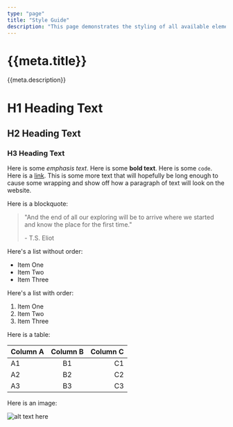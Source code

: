 ```yaml
---
type: "page"
title: "Style Guide"
description: "This page demonstrates the styling of all available elements."
---
```


# {{meta.title}}

{{meta.description}}

# H1 Heading Text

## H2 Heading Text

### H3 Heading Text

Here is some *emphasis text*. Here is some **bold text**. Here is some `code`. Here is a [link](/). This is some more text that will hopefully be long enough to cause some wrapping and show off how a paragraph of text will look on the website.

Here is a blockquote:

> "And the end of all our exploring will be to arrive where we started and know the place for the first time."
>
> \- T.S. Eliot

Here's a list without order:

- Item One
- Item Two
- Item Three

Here's a list with order:

1. Item One
1. Item Two
1. Item Three

Here is a table:

|Column A | Column B | Column C |
|:--|:-:|--:|
| A1 | B1 | C1 |
| A2 | B2 | C2 |
| A3 | B3 | C3 |

Here is an image:

![alt text here](/trees.jpg)